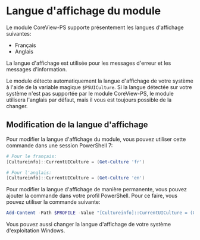 # Langue d'affichage du module

Le module CoreView-PS supporte présentement les langues d'affichage suivantes:

- Français
- Anglais

La langue d'affichage est utilisée pour les messages d'erreur et les messages
d'information.

Le module détecte automatiquement la langue d'affichage de votre système à
l'aide de la variable magique `$PSUICulture`. Si la langue détectée sur votre
système n'est pas supportée par le module CoreView-PS, le module utilisera
l'anglais par défaut, mais il vous est toujours possible de la changer.

## Modification de la langue d'affichage

Pour modifier la langue d'affichage du module, vous pouvez utiliser cette
commande dans une session PowerShell 7:

```powershell
# Pour le français:
[Cultureinfo]::CurrentUICulture = (Get-Culture 'fr')

# Pour l'anglais:
[Cultureinfo]::CurrentUICulture = (Get-Culture 'en')
```

Pour modifier la langue d'affichage de manière permanente, vous pouvez ajouter
la commande dans votre profil PowerShell. Pour ce faire, vous pouvez utiliser
la commande suivante:

```powershell
Add-Content -Path $PROFILE -Value "[Cultureinfo]::CurrentUICulture = (Get-Culture 'fr')"
```

Vous pouvez aussi changer la langue d'affichage de votre système d'exploitation
Windows.
